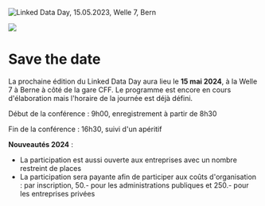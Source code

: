 ![Linked Data Day, 15.05.2023, Welle 7, Bern](/static-assets/img/linked-data-day-2024-fr.png)

![   ](/static-assets/img/white-space-2.jpg)

# Save the date

La prochaine édition du Linked Data Day aura lieu le **15 mai 2024**, à la Welle 7 à Berne à côté de la gare CFF. Le programme est encore en cours d'élaboration mais l'horaire de la journée est déjà défini.

Début de la conférence : 9h00, enregistrement à partir de 8h30

Fin de la conférence : 16h30, suivi d'un apéritif

**Nouveautés 2024** : 

* La participation est aussi ouverte aux entreprises avec un nombre restreint de places
* La participation sera payante afin de participer aux coûts d'organisation : par inscription, 50.- pour les administrations publiques et 250.- pour les entreprises privées
